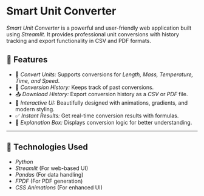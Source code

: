 # Smart Unit Converter

*Smart Unit Converter* is a powerful and user-friendly web application built using *Streamlit*. It provides professional unit conversions with history tracking and export functionality in CSV and PDF formats.

## 🚀 Features

- 🔢 *Convert Units:* Supports conversions for *Length, Mass, Temperature, Time, and Speed*.
- 📝 *Conversion History:* Keeps track of past conversions.
- 📤 *Download History:* Export conversion history as a *CSV* or *PDF* file.
- 🎨 *Interactive UI:* Beautifully designed with animations, gradients, and modern styling.
- ✅ *Instant Results:* Get real-time conversion results with formulas.
- 📄 *Explanation Box:* Displays conversion logic for better understanding.

---

## 📌 Technologies Used

- *Python*
- *Streamlit* (For web-based UI)
- *Pandas* (For data handling)
- *FPDF* (For PDF generation)
- *CSS Animations* (For enhanced UI)

